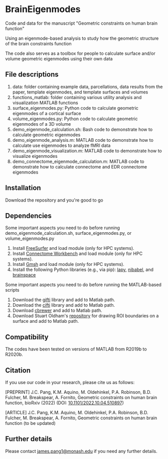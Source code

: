 # BrainEigenmodes
Code and data for the manuscript "Geometric constraints on human brain function"

Using an eigenmode-based analysis to study how the geometric structure of the brain constraints function

The code also serves as a toolbox for people to calculate surface and/or volume geometric eigenmodes using their own data

## File descriptions

1. data: folder containing example data, parcellations, data results from the paper, template eigenmodes, and template surfaces and volumes
2. functions_matlab: folder containing various utility analysis and visualization MATLAB functions
3. surface_eigenmodes.py: Python code to calculate geometric eigenmodes of a cortical surface
4. volume_eigenmodes.py: Python code to calculate geometric eigenmodes of a 3D volume
5. demo_eigenmode_calculation.sh: Bash code to demonstrate how to calculate geometric eigenmodes
6. demo_eigenmode_analysis.m: MATLAB code to demonstrate how to calculate use eigenmodes to analyze fMRI data
7. demo_eigenmode_visualization.m: MATLAB code to demonstrate how to visualize eigenmodes
8. demo_connectome_eigenmode_calculation.m: MATLAB code to demonstrate how to calculate connectome and EDR connectome eigenmodes

## Installation

Download the repository and you're good to go

## Dependencies

Some important aspects you need to do before running demo_eigenmode_calculation.sh, surface_eigenmodes.py, or volume_eigenmodes.py

1. Install [FreeSurfer](https://surfer.nmr.mgh.harvard.edu/fswiki/DownloadAndInstall) and load module (only for HPC systems).
2. Install [Connectome Workbench](https://www.humanconnectome.org/software/get-connectome-workbench) and load module (only for HPC systems).
3. Install [Gmsh](https://gmsh.info/) and load module (only for HPC systems).
4. Install the following Python libraries (e.g., via pip): [lapy](https://github.com/Deep-MI/LaPy), [nibabel](https://nipy.org/nibabel/), and [brainspace](https://brainspace.readthedocs.io/en/latest/pages/install.html)

Some important aspects you need to do before running the MATLAB-based scripts

1. Download the [gifti](https://github.com/gllmflndn/gifti) library and add to Matlab path.
2. Download the [cifti](https://github.com/Washington-University/cifti-matlab) library and add to Matlab path.
3. Download [cbrewer](https://au.mathworks.com/matlabcentral/fileexchange/34087-cbrewer-colorbrewer-schemes-for-matlab) and add to Matlab path.
4. Download Stuart Oldham's [repository](https://github.com/StuartJO/plotSurfaceROIBoundary) for drawing ROI boundaries on a surface and add to Matlab path. 

## Compatibility

The codes have been tested on versions of MATLAB from R2019b to R2020b.

## Citation

If you use our code in your research, please cite us as follows:

[PREPRINT] J.C. Pang, K.M. Aquino, M. Oldehinkel, P.A. Robinson, B.D. Fulcher, M. Breakspear, A. Fornito, Geometric constraints on human brain function, bioRxiv (2022) (DOI: [10.1101/2022.10.04.510897](https://www.biorxiv.org/content/10.1101/2022.10.04.510897v1))

[ARTICLE] J.C. Pang, K.M. Aquino, M. Oldehinkel, P.A. Robinson, B.D. Fulcher, M. Breakspear, A. Fornito, Geometric constraints on human brain function (to be updated)

## Further details

Please contact james.pang1@monash.edu if you need any further details.
